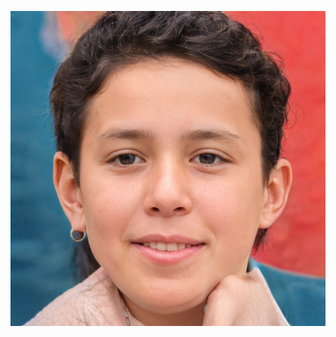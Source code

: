 ![AutomatedStoryAuthorV11](https://github.com/StateDocuments/facesab-public/blob/main/image23706.jpg)

